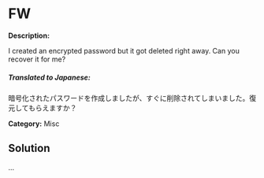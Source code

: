 # FW

**Description:**

I created an encrypted password but it got deleted right away. Can you recover it  for me?

##### **Translated to Japanese:**
暗号化されたパスワードを作成しましたが、すぐに削除されてしまいました。復元してもらえますか？

**Category:** Misc

## Solution

...
